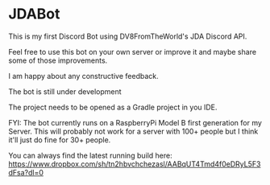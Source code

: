 # JDABot

This is my first Discord Bot using DV8FromTheWorld's JDA Discord API.

Feel free to use this bot on your own server or improve it and maybe share some of those improvements. 

I am happy about any constructive feedback.

The bot is still under development 

The project needs to be opened as a Gradle project in you IDE.

FYI: The bot currently runs on a RaspberryPi Model B first generation for my Server. This will probably not work for a server with 100+ people but I think it'll just do fine for 30+ people.


You can always find the latest running build here: https://www.dropbox.com/sh/tn2hbvchchezasl/AABqUT4Tmd4f0eDRyL5F3dFsa?dl=0
